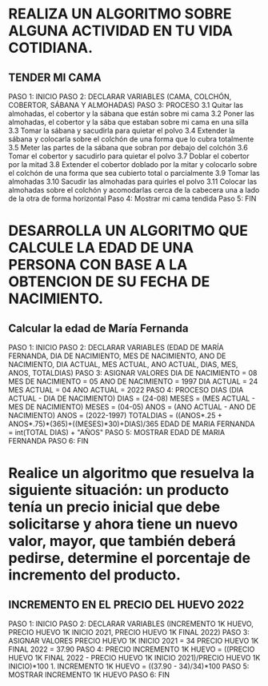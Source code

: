 # REALIZA UN ALGORITMO SOBRE ALGUNA ACTIVIDAD EN TU VIDA COTIDIANA.
##  TENDER MI CAMA
PASO 1: INICIO
PASO 2: DECLARAR VARIABLES (CAMA, COLCHÓN, COBERTOR, SÁBANA Y ALMOHADAS)
PASO 3: PROCESO
          3.1 Quitar las almohadas, el cobertor y la sábana que están sobre mi cama
          3.2 Poner las almohadas, el cobertor y la sába que estaban sobre mi cama en una silla
          3.3 Tomar la sábana y sacudirla para quietar el polvo
          3.4 Extender la sábana y colocarla sobre el colchón de una forma que lo cubra totalmente 
          3.5 Meter las partes de la sábana que sobran por debajo del colchón
          3.6 Tomar el cobertor y sacudirlo para quietar el polvo
          3.7 Doblar el cobertor por la mitad
          3.8 Extender el cobertor doblado por la mitar y colocarlo sobre el colchón de una forma que sea cubierto total o parcialmente
          3.9 Tomar las almohadas
          3.10 Sacudir las almohadas para quirles el polvo
          3.11 Colocar las almohadas sobre el colchón y acomodarlas cerca de la cabecera una a lado de la otra de forma horizontal
Paso 4: Mostrar mi cama tendida
Paso 5: FIN






# DESARROLLA UN ALGORITMO QUE CALCULE LA EDAD DE UNA PERSONA CON BASE A LA OBTENCION DE SU FECHA DE NACIMIENTO.
## Calcular la edad de María Fernanda

PASO 1: INICIO
PASO 2: DECLARAR VARIABLES (EDAD DE MARÍA FERNANDA, DIA DE NACIMIENTO, MES DE NACIMIENTO, ANO DE NACIMIENTO, DIA ACTUAL, MES ACTUAL, ANO ACTUAL, DIAS, MES, ANOS, TOTALDIAS) 
PASO 3: ASIGNAR VALORES 
        DIA DE NACIMIENTO = 08
        MES DE NACIMIENTO = 05
        ANO DE NACIMIENTO = 1997
        DIA ACTUAL = 24
        MES ACTUAL = 04
        ANO ACTUAL = 2022
PASO 4: PROCESO 
        DIAS (DIA ACTUAL - DIA DE NACIMIENTO)
        DIAS = (24-08)
        MESES = (MES ACTUAL - MES DE NACIMIENTO)
        MESES = (04-05)
        ANOS = (ANO ACTUAL - ANO DE NACIMIENTO)
        ANOS = (2022-1997)
        TOTALDIAS = ((ANOS*.25 + ANOS*.75)*(365)+((MESES)*30)+DIAS)/365
        EDAD DE MARIA FERNANDA = int(TOTAL DIAS) + "AÑOS"
PASO 5: MOSTRAR EDAD DE MARIA FERNANDA
PASO 6: FIN


# Realice un algoritmo que resuelva la siguiente situación: un producto tenía un precio inicial que debe solicitarse y ahora tiene un nuevo valor, mayor, que también deberá pedirse, determine el porcentaje de incremento del producto. 
##  INCREMENTO EN EL PRECIO DEL HUEVO 2022
PASO 1: INICIO
PASO 2: DECLARAR VARIABLES (INCREMENTO 1K HUEVO, PRECIO HUEVO 1K INICIO 2021, PRECIO HUEVO 1K FINAL 2022)
PASO 3: ASIGNAR VALORES
          PRECIO HUEVO 1K INICIO 2021 = 34
          PRECIO HUEVO 1K FINAL 2022 = 37.90
PASO 4: PRECIO INCREMENTO 1K HUEVO = ((PRECIO HUEVO 1K FINAL 2022 - PRECIO HUEVO 1K INICIO 2021)/PRECIO HUEVO 1K INICIO)*100
          1. INCREMENTO 1K HUEVO = ((37.90 - 34)/34)*100
PASO 5: MOSTRAR INCREMENTO 1K HUEVO
PASO 6: FIN

